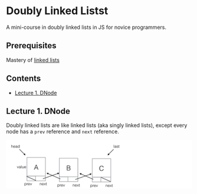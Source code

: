 # Doubly Linked Listst

A mini-course in doubly linked lists in JS for novice programmers.

## Prerequisites

Mastery of [linked lists](https://github.com/mikegagnon/linked-lists/blob/master/README.md)

## Contents

- [Lecture 1. DNode](#lec1)

## <a name="lec1">Lecture 1. DNode</a>

Doubly linked lists are like linked lists (aka singly linked lists), except every node has a `prev` reference and `next` reference.

<img src="dnodes.png">
